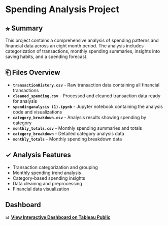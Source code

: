 # Spending Analysis Project

## ⭐︎ Summary

This project contains a comprehensive analysis of spending patterns and financial data across an eight month period. The analysis includes categorization of transactions, monthly spending summaries, insights into saving habits, and a spending forecast.

## ⎗ Files Overview

- **`transactionHistory.csv`** - Raw transaction data containing all financial transactions
- **`cleaned_spending.csv`** - Processed and cleaned transaction data ready for analysis
- **`spendinganalysis (1).ipynb`** - Jupyter notebook containing the analysis code and visualizations
- **`category_breakdown.csv`** - Analysis results showing spending by category
- **`monthly_totals.csv`** - Monthly spending summaries and totals
- **`category_breakdown`** - Detailed category analysis data
- **`monthly_totals`** - Monthly spending breakdown data

## ✓ Analysis Features

- Transaction categorization and grouping
- Monthly spending trend analysis
- Category-based spending insights
- Data cleaning and preprocessing
- Financial data visualization

## Dashboard

📊 **[View Interactive Dashboard on Tableau Public](https://public.tableau.com/views/spendingDashboard/Dashboard1?:language=en-US&:sid=&:redirect=auth&:display_count=n&:origin=viz_share_link)**
